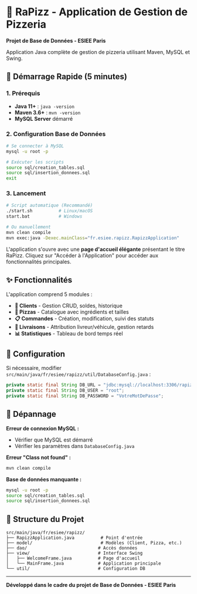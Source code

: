 # 🍕 RaPizz - Application de Gestion de Pizzeria

**Projet de Base de Données - ESIEE Paris**

Application Java complète de gestion de pizzeria utilisant Maven, MySQL et Swing.

## 🚀 Démarrage Rapide (5 minutes)

### 1. Prérequis
- **Java 11+** : `java -version`
- **Maven 3.6+** : `mvn -version`
- **MySQL Server** démarré

### 2. Configuration Base de Données
```bash
# Se connecter à MySQL
mysql -u root -p

# Exécuter les scripts
source sql/creation_tables.sql
source sql/insertion_donnees.sql
exit
```

### 3. Lancement
```bash
# Script automatique (Recommandé)
./start.sh          # Linux/macOS
start.bat           # Windows

# Ou manuellement
mvn clean compile
mvn exec:java -Dexec.mainClass="fr.esiee.rapizz.RapizzApplication"
```

L'application s'ouvre avec une **page d'accueil élégante** présentant le titre RaPizz. Cliquez sur "Accéder à l'Application" pour accéder aux fonctionnalités principales.

## ✨ Fonctionnalités

L'application comprend 5 modules :

- **👥 Clients** - Gestion CRUD, soldes, historique
- **🍕 Pizzas** - Catalogue avec ingrédients et tailles
- **📋 Commandes** - Création, modification, suivi des statuts
- **🚚 Livraisons** - Attribution livreur/véhicule, gestion retards
- **📊 Statistiques** - Tableau de bord temps réel

## 🔧 Configuration

Si nécessaire, modifier `src/main/java/fr/esiee/rapizz/util/DatabaseConfig.java` :
```java
private static final String DB_URL = "jdbc:mysql://localhost:3306/rapizz";
private static final String DB_USER = "root";
private static final String DB_PASSWORD = "VotreMotDePasse";
```

## 🐛 Dépannage

**Erreur de connexion MySQL :**
- Vérifier que MySQL est démarré
- Vérifier les paramètres dans `DatabaseConfig.java`

**Erreur "Class not found" :**
```bash
mvn clean compile
```

**Base de données manquante :**
```bash
mysql -u root -p
source sql/creation_tables.sql
source sql/insertion_donnees.sql
```

## 📁 Structure du Projet

```
src/main/java/fr/esiee/rapizz/
├── RapizzApplication.java          # Point d'entrée
├── model/                          # Modèles (Client, Pizza, etc.)
├── dao/                           # Accès données
├── view/                          # Interface Swing
│   ├── WelcomeFrame.java          # Page d'accueil
│   └── MainFrame.java             # Application principale
└── util/                          # Configuration DB
```

---

**Développé dans le cadre du projet de Base de Données - ESIEE Paris**